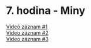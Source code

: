 # 7. hodina - Miny
[Video záznam #1](https://youtu.be/yKBvuoov36Y)  
[Video záznam #2](https://youtu.be/rdTlCEqIhrg)  
[Video záznam #3](https://youtu.be/FG_cBa2LiOo)  
